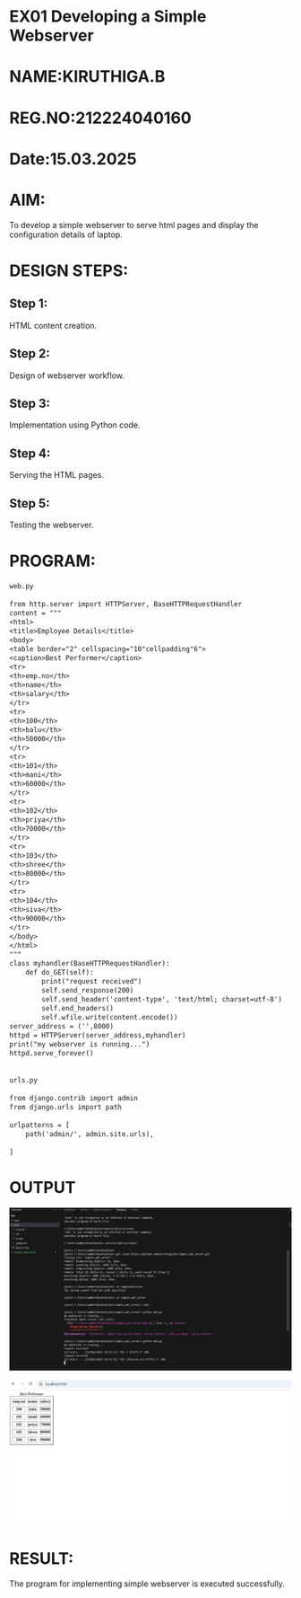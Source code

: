 # EX01 Developing a Simple Webserver

# NAME:KIRUTHIGA.B

# REG.NO:212224040160

# Date:15.03.2025

# AIM:
To develop a simple webserver to serve html pages and display the configuration details of laptop.

# DESIGN STEPS:
## Step 1:
HTML content creation.

## Step 2:
Design of webserver workflow.

## Step 3:
Implementation using Python code.

## Step 4:
Serving the HTML pages.

## Step 5:
Testing the webserver.

# PROGRAM:
```
web.py

from http.server import HTTPServer, BaseHTTPRequestHandler
content = """
<html>
<title>Employee Details</title>
<body>
<table border="2" cellspacing="10"cellpadding"6">
<caption>Best Performer</caption>
<tr>
<th>emp.no</th>
<th>name</th>
<th>salary</th>
</tr>
<tr>
<th>100</th>
<th>balu</th>
<th>50000</th>
</tr>
<tr>
<th>101</th>
<th>mani</th>
<th>60000</th>
</tr>
<tr>
<th>102</th>
<th>priya</th>
<th>70000</th>
</tr>
<tr>
<th>103</th>
<th>shree</th>
<th>80000</th>
</tr>
<tr>
<th>104</th>
<th>siva</th>
<th>90000</th>
</tr>
</body>
</html>
"""
class myhandler(BaseHTTPRequestHandler):
    def do_GET(self):
        print("request received")
        self.send_response(200)
        self.send_header('content-type', 'text/html; charset=utf-8')
        self.end_headers()
        self.wfile.write(content.encode())
server_address = ('',8000)
httpd = HTTPServer(server_address,myhandler)
print("my webserver is running...")
httpd.serve_forever()


urls.py

from django.contrib import admin
from django.urls import path

urlpatterns = [
    path('admin/', admin.site.urls),

]

```
# OUTPUT

![alt text](<Screenshot 2025-03-15 183844.png>) 


![alt text](<Screenshot 2025-03-15 183625.png>)


# RESULT:
The program for implementing simple webserver is executed successfully.
